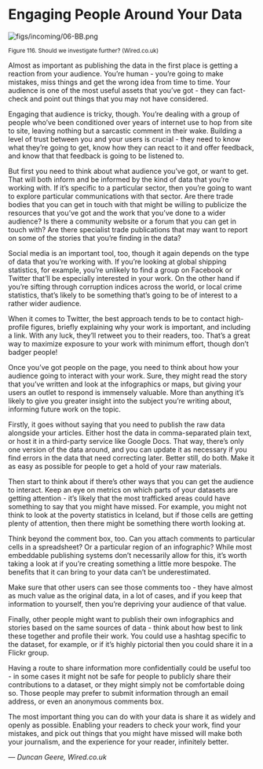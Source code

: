 # Engaging People Around Your Data

![figs/incoming/06-BB.png
](http://datajournalismhandbook.org/1.0/en/figs/incoming/06-BB.png "Figure 116. Should we investigate further? (Wired.co.uk)")

<small>Figure 116. Should we investigate further? (Wired.co.uk)</small>

Almost as important as publishing the data in the first place is getting a reaction from your audience. You’re human - you’re going to make mistakes, miss things and get the wrong idea from time to time. Your audience is one of the most useful assets that you’ve got - they can fact-check and point out things that you may not have considered.

Engaging that audience is tricky, though. You’re dealing with a group of people who’ve been conditioned over years of internet use to hop from site to site, leaving nothing but a sarcastic comment in their wake. Building a level of trust between you and your users is crucial - they need to know what they’re going to get, know how they can react to it and offer feedback, and know that that feedback is going to be listened to.

But first you need to think about what audience you’ve got, or want to get. That will both inform and be informed by the kind of data that you’re working with. If it’s specific to a particular sector, then you’re going to want to explore particular communications with that sector. Are there trade bodies that you can get in touch with that might be willing to publicize the resources that you’ve got and the work that you’ve done to a wider audience? Is there a community website or a forum that you can get in touch with? Are there specialist trade publications that may want to report on some of the stories that you’re finding in the data?

Social media is an important tool, too, though it again depends on the type of data that you’re working with. If you’re looking at global shipping statistics, for example, you’re unlikely to find a group on Facebook or Twitter that’ll be especially interested in your work. On the other hand if you’re sifting through corruption indices across the world, or local crime statistics, that’s likely to be something that’s going to be of interest to a rather wider audience.

When it comes to Twitter, the best approach tends to be to contact high-profile figures, briefly explaining why your work is important, and including a link. With any luck, they’ll retweet you to their readers, too. That’s a great way to maximize exposure to your work with minimum effort, though don’t badger people!

Once you’ve got people on the page, you need to think about how your audience going to interact with your work. Sure, they might read the story that you’ve written and look at the infographics or maps, but giving your users an outlet to respond is immensely valuable. More than anything it’s likely to give you greater insight into the subject you’re writing about, informing future work on the topic.

Firstly, it goes without saying that you need to publish the raw data alongside your articles. Either host the data in comma-separated plain text, or host it in a third-party service like Google Docs. That way, there’s only one version of the data around, and you can update it as necessary if you find errors in the data that need correcting later. Better still, do both. Make it as easy as possible for people to get a hold of your raw materials.

Then start to think about if there’s other ways that you can get the audience to interact. Keep an eye on metrics on which parts of your datasets are getting attention - it’s likely that the most trafficked areas could have something to say that you might have missed. For example, you might not think to look at the poverty statistics in Iceland, but if those cells are getting plenty of attention, then there might be something there worth looking at.

Think beyond the comment box, too. Can you attach comments to particular cells in a spreadsheet? Or a particular region of an infographic? While most embeddable publishing systems don’t necessarily allow for this, it’s worth taking a look at if you’re creating something a little more bespoke. The benefits that it can bring to your data can’t be underestimated.

Make sure that other users can see those comments too - they have almost as much value as the original data, in a lot of cases, and if you keep that information to yourself, then you’re depriving your audience of that value.

Finally, other people might want to publish their own infographics and stories based on the same sources of data - think about how best to link these together and profile their work. You could use a hashtag specific to the dataset, for example, or if it’s highly pictorial then you could share it in a Flickr group.

Having a route to share information more confidentially could be useful too - in some cases it might not be safe for people to publicly share their contributions to a dataset, or they might simply not be comfortable doing so. Those people may prefer to submit information through an email address, or even an anonymous comments box.

The most important thing you can do with your data is share it as widely and openly as possible. Enabling your readers to check your work, find your mistakes, and pick out things that you might have missed will make both your journalism, and the experience for your reader, infinitely better.

— *Duncan Geere, Wired.co.uk*
